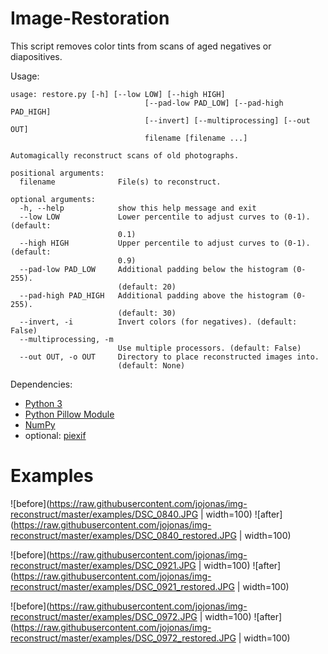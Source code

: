 Image-Restoration
=================

This script removes color tints from scans of aged negatives or diapositives.

Usage:

    usage: restore.py [-h] [--low LOW] [--high HIGH]
                                  [--pad-low PAD_LOW] [--pad-high PAD_HIGH]
                                  [--invert] [--multiprocessing] [--out OUT]
                                  filename [filename ...]

    Automagically reconstruct scans of old photographs.

    positional arguments:
      filename              File(s) to reconstruct.

    optional arguments:
      -h, --help            show this help message and exit
      --low LOW             Lower percentile to adjust curves to (0-1). (default:
                            0.1)
      --high HIGH           Upper percentile to adjust curves to (0-1). (default:
                            0.9)
      --pad-low PAD_LOW     Additional padding below the histogram (0-255).
                            (default: 20)
      --pad-high PAD_HIGH   Additional padding above the histogram (0-255).
                            (default: 30)
      --invert, -i          Invert colors (for negatives). (default: False)
      --multiprocessing, -m
                            Use multiple processors. (default: False)
      --out OUT, -o OUT     Directory to place reconstructed images into.
                            (default: None)

Dependencies:
* [Python 3](https://www.python.org/)
* [Python Pillow Module](https://python-pillow.org/)
* [NumPy](http://www.numpy.org/)
* optional: [piexif](https://pypi.python.org/pypi/piexif)

Examples
========

![before](https://raw.githubusercontent.com/jojonas/img-reconstruct/master/examples/DSC_0840.JPG | width=100)
![after](https://raw.githubusercontent.com/jojonas/img-reconstruct/master/examples/DSC_0840_restored.JPG | width=100)

![before](https://raw.githubusercontent.com/jojonas/img-reconstruct/master/examples/DSC_0921.JPG | width=100)
![after](https://raw.githubusercontent.com/jojonas/img-reconstruct/master/examples/DSC_0921_restored.JPG | width=100)

![before](https://raw.githubusercontent.com/jojonas/img-reconstruct/master/examples/DSC_0972.JPG | width=100)
![after](https://raw.githubusercontent.com/jojonas/img-reconstruct/master/examples/DSC_0972_restored.JPG | width=100)

